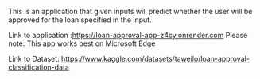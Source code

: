 This is an application that given inputs will predict whether the user will be approved for the loan specified in the input.

Link to application :https://loan-approval-app-z4cy.onrender.com
Please note: This app works best on Microsoft Edge

Link to Dataset: https://www.kaggle.com/datasets/taweilo/loan-approval-classification-data
